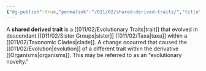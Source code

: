 ```yaml
---
{"dg-publish":true,"permalink":"/011/02/shared-derived-traits/","title":"Shared Derived Traits","tags":["BIOL422"],"noteIcon":"1","created":"2024-09-26T13:45:04.127-07:00","updated":"2024-09-26T15:25:13.282-07:00"}
---
```


A **shared derived trait** is a [[011/02/Evolutionary Traits\|trait]] that evolved in descendant [[011/02/Sister Groups\|sister]] [[011/02/Taxa\|taxa]] within a [[011/02/Taxonomic Clades\|clade]]. A change occurred that caused the [[011/02/Evolution\|evolution]] of a different trait within the derivative [[Organisms\|organisms]]. This may be referred to as an “evolutionary novelty.”